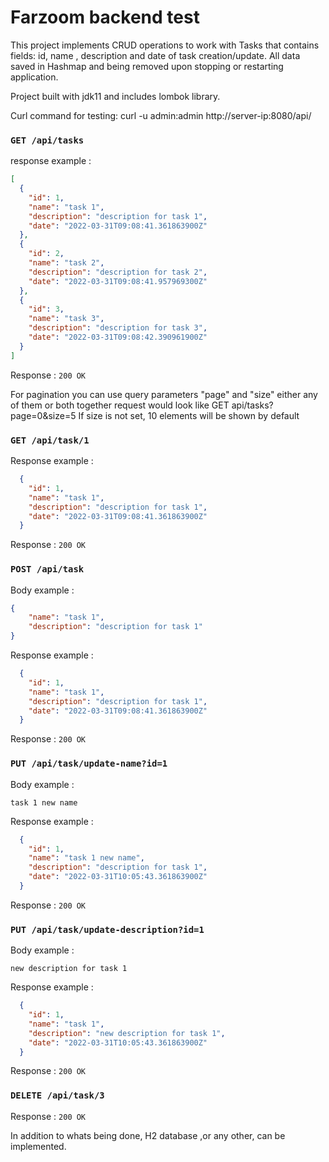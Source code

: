 # Farzoom backend test

This project implements CRUD operations to work with Tasks that contains fields: id, name , description and date of task
creation/update. All data saved in Hashmap and being removed upon stopping or restarting application.

Project built with jdk11 and includes lombok library.

Curl command for testing: curl -u admin:admin http://server-ip:8080/api/

### `GET /api/tasks`

response example :

```json
[
  {
    "id": 1,
    "name": "task 1",
    "description": "description for task 1",
    "date": "2022-03-31T09:08:41.361863900Z"
  },
  {
    "id": 2,
    "name": "task 2",
    "description": "description for task 2",
    "date": "2022-03-31T09:08:41.957969300Z"
  },
  {
    "id": 3,
    "name": "task 3",
    "description": "description for task 3",
    "date": "2022-03-31T09:08:42.390961900Z"
  }
]
```

Response : `200 OK`

For pagination you can use query parameters "page" and "size" either any of them or both together
request would look like GET api/tasks?page=0&size=5
If size is not set, 10 elements will be shown by default


### `GET /api/task/1`

Response example :

```json
  {
    "id": 1,
    "name": "task 1",
    "description": "description for task 1",
    "date": "2022-03-31T09:08:41.361863900Z"
  }
```

Response : `200 OK`

### `POST /api/task`

Body example :

```json
{
	"name": "task 1",
	"description": "description for task 1"
}
```

Response example :

```json
  {
    "id": 1,
    "name": "task 1",
    "description": "description for task 1",
    "date": "2022-03-31T09:08:41.361863900Z"
  }
```

Response : `200 OK`

### `PUT /api/task/update-name?id=1`

Body example :

```
task 1 new name
```

Response example :

```json
  {
    "id": 1,
    "name": "task 1 new name",
    "description": "description for task 1",
    "date": "2022-03-31T10:05:43.361863900Z"
  }
```

Response : `200 OK`

### `PUT /api/task/update-description?id=1`

Body example :

```
new description for task 1
```

Response example :

```json
  {
    "id": 1,
    "name": "task 1",
    "description": "new description for task 1",
    "date": "2022-03-31T10:05:43.361863900Z"
  }
```

Response : `200 OK`

### `DELETE /api/task/3`

Response : `200 OK`


In addition to whats being done, H2 database ,or any other, can be implemented. 